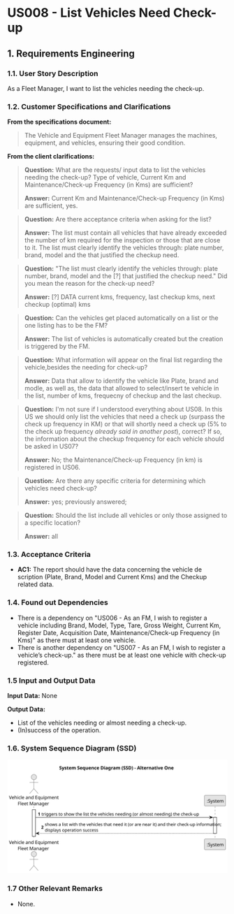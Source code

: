 # US008 - List Vehicles Need Check-up 


## 1. Requirements Engineering

### 1.1. User Story Description

As a Fleet Manager, I want to list the vehicles needing the check-up.

### 1.2. Customer Specifications and Clarifications 

**From the specifications document:**

> The Vehicle and Equipment Fleet Manager manages the machines, equipment, and vehicles, ensuring their good condition.

**From the client clarifications:**

> **Question:** What are the requests/ input data to list the vehicles needing the check-up? Type of vehicle, Current Km and Maintenance/Check-up Frequency (in Kms) are sufficient?
>
> **Answer:** Current Km and Maintenance/Check-up Frequency (in Kms) are sufficient, yes.

> **Question:** Are there acceptance criteria when asking for the list?
>
> **Answer:** The list must contain all vehicles that have already exceeded the number of km required for the inspection or those that are close to it.
>The list must clearly identify the vehicles through: plate number, brand, model and the that justified the checkup need.

>  **Question:** "The list must clearly identify the vehicles through: plate number, brand, model and the [?] that justified the checkup need."
Did you mean the reason for the check-up need?
>
> **Answer:** [?] DATA
current kms, frequency, last checkup kms, next checkup (optimal) kms

> **Question:** Can the vehicles get placed automatically on a list or the one listing has to be the FM?
>
> **Answer:** The list of vehicles is automatically created but the creation is triggered by the FM.

> **Question:** What information will appear on the final list regarding the vehicle,besides the needing for check-up?
>
> **Answer:** Data that allow to identify the vehicle like Plate, brand and modle, as well as, the data that allowed to select/insert te vehicle in the list, number of kms, frequecny of checkup and the last checkup.

> **Question:** I'm not sure if I understood everything about US08. In this US we should only list the vehicles that need a check up (surpass the check up frequency in KM) or that will shortly need a check up (5% to the check up frequency *already said in another post*), correct? If so, the information about the checkup frequency for each vehicle should be asked in US07?
>
> **Answer:** No; the Maintenance/Check-up Frequency (in km) is registered in US06.
 
> **Question:** Are there any specific criteria for determining which vehicles need check-up?
> 
> **Answer:** yes; previously answered;

> **Question:** Should the list include all vehicles or only those assigned to a specific location?
>
> **Answer:** all

### 1.3. Acceptance Criteria

* **AC1:** The report should have the data concerning the vehicle de
  scription (Plate, Brand, Model and Current Kms) and the Checkup
  related data.

### 1.4. Found out Dependencies

* There is a dependency on "US006 - As an FM, I wish to register a vehicle including Brand, Model, Type, Tare,
  Gross Weight, Current Km, Register Date, Acquisition Date, Maintenance/Check-up Frequency (in Kms)" as there must at least one vehicle.
* There is another dependency on "US007 - As an FM, I wish to register a vehicle’s check-up." as there must be at least one vehicle with check-up registered.

### 1.5 Input and Output Data

**Input Data:**
None

**Output Data:**

* List of the vehicles needing or almost needing a check-up.
* (In)success of the operation.

### 1.6. System Sequence Diagram (SSD)

![System Sequence Diagram - Alternative One](svg/us008-system-sequence-diagram-alternative-one.svg)

### 1.7 Other Relevant Remarks

* None.
